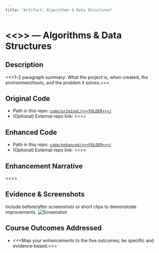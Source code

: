 ```yaml
---
title: "Artifact: Algorithms & Data Structures"
---
```


# <<<ARTIFACT TITLE>>> — Algorithms & Data Structures

## Description
<<<1–2 paragraph summary: What the project is, when created, the environment/tools, and the problem it solves.>>>

## Original Code
- Path in this repo: [`code/original/<<<FOLDER>>>/`](../code/original/<<<FOLDER>>>/)
- (Optional) External repo link: <<<URL IF APPLICABLE>>>

## Enhanced Code
- Path in this repo: [`code/enhanced/<<<FOLDER>>>/`](../code/enhanced/<<<FOLDER>>>/)
- (Optional) External repo link: <<<URL IF APPLICABLE>>>

## Enhancement Narrative
<<<PASTE YOUR FINAL NARRATIVE FOR THIS CATEGORY HERE>>>

## Evidence & Screenshots
Include before/after screenshots or short clips to demonstrate improvements.
![Screenshot](../media/screenshots/<<<IMG-NAME>>>.png)

## Course Outcomes Addressed
- <<<Map your enhancements to the five outcomes; be specific and evidence‑based.>>>
